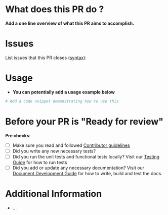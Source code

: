 # What does this PR do ?

**Add a one line overview of what this PR aims to accomplish.**

# Issues
List issues that this PR closes ([syntax](https://docs.github.com/en/issues/tracking-your-work-with-issues/using-issues/linking-a-pull-request-to-an-issue#linking-a-pull-request-to-an-issue-using-a-keyword)):


# Usage
* **You can potentially add a usage example below**

```python
# Add a code snippet demonstrating how to use this
```

# Before your PR is "Ready for review"
**Pre checks**:
- [ ] Make sure you read and followed [Contributor guidelines](/NVIDIA-NeMo/RL/blob/main/CONTRIBUTING.md)
- [ ] Did you write any new necessary tests?
- [ ] Did you run the unit tests and functional tests locally? Visit our [Testing Guide](/NVIDIA-NeMo/RL/blob/main/docs/testing.md) for how to run tests
- [ ] Did you add or update any necessary documentation? Visit our [Document Development Guide](/NVIDIA-NeMo/RL/blob/main/docs/documentation.md) for how to write, build and test the docs.

# Additional Information
* ...
